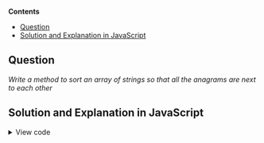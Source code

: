 **Contents**
- [Question](#question)
- [Solution and Explanation in JavaScript](#solution-and-explanation-in-javascript)



## Question
*Write a method to sort an array of strings so that all the anagrams are next to each other*

## Solution and Explanation in JavaScript

<details>
<summary>View code</summary>
<p>
```
// our array of words
const words = ['map', 'pam', 'art', 'how', 'rat', 'tar', 'who', 'shoop'];

const alphabetize = word => word = word.split('').sort().join('')

// main function
const anagramGrouper = words =>{
    const anagrams = {};
    words.forEach((word)=>{
        const sortedWord = alphabetize(word);
        if (anagrams[sortedWord]) {
            return anagrams[sortedWord].push(word);
        }
        anagrams[sortedWord] = [word];
     });
    return anagrams;
}

// store the result (anagrams object) in a variable called groupedAnagrams
const groupedAnagrams = anagramGrouper(words);

// iterate over groupedAnagrams, printing out each key:value pair on an individual line
for(const sortedWord in groupedAnagrams){
    console.log(groupedAnagrams[sortedWord].toString());
}
```
</p>
</details>
